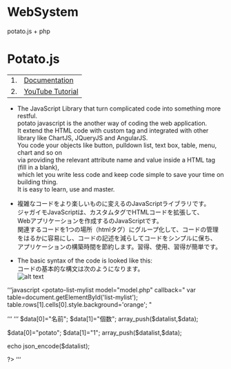 # WebSystem
potato.js + php

# Potato.js 
|||
|----|---|
|1. | [Documentation](https://github.com/potatoscript/potato.js/wiki/2.-Documentation) | 
|2. | [YouTube Tutorial](https://github.com/potatoscript/potato.js/wiki/3.-YouTube-Tutorial)|
 
 * The JavaScript Library that turn complicated code into something more restful.\
 potato javascript is the another way of coding the web application.\
 It extend the HTML code with custom tag and integrated with other library like ChartJS, JQueryJS and AngularJS.\
 You code your objects like button, pulldown list, text box, table, menu, chart and so on\
 via providing the relevant attribute name and value inside a HTML tag (fill in a blank),\
 which let you write less code and keep code simple to save your time on building thing.\
 It is easy to learn, use and master.


* 複雑なコードをより楽しいものに変えるのJavaScriptライブラリです。\
ジャガイモJavaScriptは、カスタムタグでHTMLコードを拡張して、\
Webアプリケーションを作成するのJavaScriptです。\
関連するコードを1つの場所（htmlタグ）にグループ化して、コードの管理\
をはるかに容易にし、コードの記述を減らしてコードをシンプルに保ち、\
アプリケーションの構築時間を節約します。習得、使用、習得が簡単です。

* The basic syntax of the code is looked like this:\
コードの基本的な構文は次のようになります。\
![alt text](https://potatoscript.github.io/homepage/potato-syntax.gif "Basic syntax")


‘‘‘javascript
<potato-list-mylist
    model="model.php"
    callback="
       var table=document.getElementById('list-mylist');
       table.rows[1].cells[0].style.background='orange';
    "
  >
  </potato-list-mylist>
‘‘‘
‘‘‘
<?php
header('Content-Type:application/json');
$datalist=array();
$data=array();

$data[0]="名前";
$data[1]="個数";
array_push($datalist,$data);

$data[0]="potato";
$data[1]="1";
array_push($datalist,$data);

echo json_encode($datalist);

?>
‘‘‘


